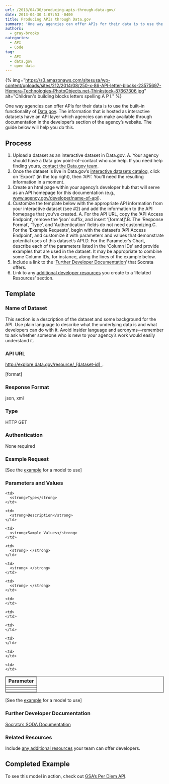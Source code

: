 ```yaml
---
url: /2013/04/30/producing-apis-through-data-gov/
date: 2013-04-30 1:07:53 -0400
title: Producing APIs through Data.gov
summary: 'One way agencies can offer APIs for their data is to use the built&ndash;in functionality of&nbsp;Data.gov. The information that is hosted as interactive datasets have an API layer which agencies can make available through documentation in the developer&amp;#8217;s section of the agency&amp;#8217;s website. The guide below will help you do this. Process Upload a dataset'
authors:
  - gray-brooks
categories:
  - API
  - Code
tag:
  - API
  - data.gov
  - open data
---
```


{% img="https://s3.amazonaws.com/sitesusa/wp-content/uploads/sites/212/2014/08/250-x-86-API-letter-blocks-23575697-Hemera-Technologies-PhotoObjects.net-Thinkstock-87667306.jpg" alt="Children's building blocks letters spelling A P I." %} 

One way agencies can offer APIs for their data is to use the built–in functionality of [Data.gov](http://www.data.gov/). The information that is hosted as interactive datasets have an API layer which agencies can make available through documentation in the developer&#8217;s section of the agency&#8217;s website. The guide below will help you do this.

## Process

  1. Upload a dataset as an interactive dataset in Data.gov. A. Your agency should have a Data.gov point–of–contact who can help. If you need help finding yours, [contact the Data.gov team](http://www.data.gov/webform/contact-us).
  2. Once the dataset is live in Data.gov&#8217;s [interactive datasets catalog](https://explore.data.gov/catalog/next-gen), click on &#8216;Export&#8217; (in the top right), then &#8216;API&#8217;. You’ll need the resulting information in a moment.
  3. Create an html page within your agency&#8217;s developer hub that will serve as an API homepage for this documentation (e.g., www.agency.gov/developer/name-of-api).
  4. Customize the template below with the appropriate API information from your interactive dataset (see #2) and add the information to the API homepage that you&#8217;ve created. A. For the API URL, copy the &#8216;API Access Endpoint&#8217;, remove the &#8216;json&#8217; suffix, and insert &#8216;[format]&#8217;.B. The &#8216;Response Format&#8217;, &#8216;Type&#8217;, and &#8216;Authentication&#8217; fields do not need customizing.C. For the &#8216;Example Requests&#8217;, begin with the dataset&#8217;s &#8216;API Access Endpoint&#8217;, and customize it with parameters and values that demonstrate potential uses of this dataset&#8217;s API.D. For the Parameter&#8217;s Chart, describe each of the parameters listed in the &#8216;Column IDs&#8217; and provide examples that are used in the dataset.  It may be appropriate to combine some Column IDs, for instance, along the lines of the example below.
  5. Include a link to the &#8216;[Further Developer Documentation](http://dev.socrata.com/)&#8216; that Socrata offers.
  6. Link to any [additional developer resources](https://www.WHATEVER/2013/05/16/api-release-kit/ "API Release Kit") you create to a &#8216;Related Resources&#8217; section.

## Template

### Name of Dataset

This section is a description of the dataset and some background for the API. Use plain language to describe what the underlying data is and what developers can do with it. Avoid insider language and acronyms—remember to ask whether someone who is new to your agency&#8217;s work would easily understand it.

### API URL

http://explore.data.gov/resource/_[dataset-id]_.

[format]

### Response Format

json, xml

### Type

HTTP GET

### Authentication

None required

### Example Request

[See the [example](http://gsa.gov/portal/content/162379) for a model to use]

### Parameters and Values

<table border="1" cellspacing="1" cellpadding="5">
  <tr>
    <td>
      <strong>Parameter</strong>
    </td>
    
    <td>
      <strong>Type</strong>
    </td>
    
    <td>
      <strong>Description</strong>
    </td>
    
    <td>
      <strong>Sample Values</strong>
    </td>
  </tr>
  
  <tr>
    <td>
      <strong> </strong>
    </td>
    
    <td>
      <strong> </strong>
    </td>
    
    <td>
      <strong> </strong>
    </td>
    
    <td>
      <strong> </strong>
    </td>
  </tr>
  
  <tr>
    <td>
    </td>
    
    <td>
    </td>
    
    <td>
    </td>
    
    <td>
    </td>
  </tr>
  
  <tr>
    <td>
    </td>
    
    <td>
    </td>
    
    <td>
    </td>
    
    <td>
    </td>
  </tr>
</table>

[See the [example](http://gsa.gov/portal/content/162379) for a model to use]

### Further Developer Documentation

[Socrata’s SODA Documentation](http://dev.socrata.com/)

### Related Resources

Include [any additional resources](https://www.WHATEVER/2013/05/16/api-release-kit/ "API Release Kit") your team can offer developers.

## Completed Example

To see this model in action, check out [GSA’s Per Diem API](http://gsa.gov/portal/content/162379).